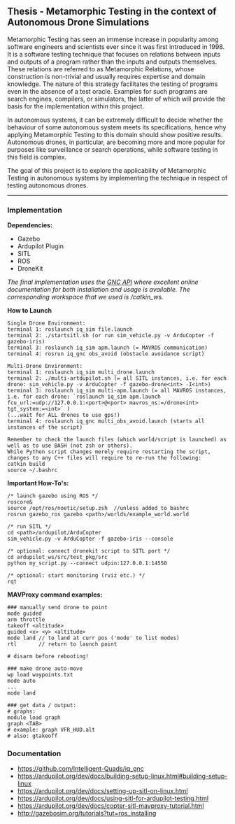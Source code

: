 ## Thesis - Metamorphic Testing in the context of Autonomous Drone Simulations

Metamorphic Testing has seen an immense increase in popularity among software engineers and scientists ever since it was first introduced in 1998. It is a software testing technique that focuses on relations between inputs and outputs of a program rather than the inputs and outputs themselves. These relations are referred to as Metamorphic Relations, whose construction is non-trivial and usually requires expertise and domain knowledge. The nature of this strategy facilitates the testing of programs even in the absence of a test oracle. Examples for such programs are search engines, compilers, or simulators, the latter of which will provide the basis for the implementation within this project.

In autonomous systems, it can be extremely difficult to decide whether the behaviour of some autonomous system meets its specifications, hence why applying Metamorphic Testing to this domain should show positive results. Autonomous drones, in particular, are becoming more and more popular for purposes like
surveillance or search operations, while software testing in this field is complex.

The goal of this project is to explore the applicability of Metamorphic Testing in autonomous systems by implementing the technique in respect of testing autonomous drones.


---

### Implementation

**Dependencies:**
- Gazebo
- Ardupilot Plugin
- SITL
- ROS
- DroneKit

*The final implementation uses the [GNC API](https://github.com/Intelligent-Quads/iq_gnc) where excellent online documentation for both installation and usage is available. The corresponding workspace that we used is /catkin_ws.*
  

**How to Launch**
```
Single Drone Environment:
terminal 1: roslaunch iq_sim file.launch
terminal 2: ./startsitl.sh (or run sim_vehicle.py -v ArduCopter -f gazebo-iris)
terminal 3: roslaunch iq_sim apm.launch (= MAVROS communication)
terminal 4: rosrun iq_gnc obs_avoid (obstacle avoidance script)

Multi-Drone Environment:
terminal 1: roslaunch iq_sim multi_drone.launch
terminal 2: ./multi-artdupilot.sh (= all SITL instances, i.e. for each drone: sim_vehicle.py -v ArduCopter -f gazebo-drone<int> -I<int>)
terminal 3: roslaunch iq_sim multi-apm.launch (= all MAVROS instances, i.e. for each drone: `roslaunch iq_sim apm.launch fcu_url:=udp://127.0.0.1:<port>@<port> mavros_ns:=/drone<int> tgt_system:=<int>` )
(...wait for ALL drones to use gps!)
terminal 4: roslaunch iq_gnc multi_obs_avoid.launch (starts all instances of the script)

Remember to check the launch files (which world/script is launched) as well as to use BASH (not zsh or others).
While Python script changes merely require restarting the script, changes to any C++ files will require to re-run the following:
catkin build
source ~/.bashrc
```
  

**Important How-To's:**
```
/* launch gazebo using ROS */
roscore&
source /opt/ros/noetic/setup.zsh  //unless added to bashrc
rosrun gazebo_ros gazebo <path>/worlds/example_world.world

/* run SITL */
cd <path>/ardupilot/ArduCopter
sim_vehicle.py -v ArduCopter -f gazebo-iris --console

/* optional: connect dronekit script to SITL port */
cd ardupilot_ws/src/test_pkg/src
python my_script.py --connect udpin:127.0.0.1:14550

/* optional: start monitoring (rviz etc.) */
rqt

```
  
  
**MAVProxy command examples:**
```
### manually send drone to point
mode guided
arm throttle
takeoff <altitude>
guided <x> <y> <altitude>
mode land // to land at curr pos ('mode' to list modes)
rtl       // return to launch point

# disarm before rebooting!

### make drone auto-move
wp load waypoints.txt
mode auto
...
mode land

### get data / output:
# graphs:
module load graph
graph <TAB>
# example: graph VFR_HUD.alt
# also: gtakeoff
```


### Documentation

- https://github.com/Intelligent-Quads/iq_gnc
- https://ardupilot.org/dev/docs/building-setup-linux.html#building-setup-linux
- https://ardupilot.org/dev/docs/setting-up-sitl-on-linux.html
- https://ardupilot.org/dev/docs/using-sitl-for-ardupilot-testing.html
- https://ardupilot.org/dev/docs/copter-sitl-mavproxy-tutorial.html
- http://gazebosim.org/tutorials?tut=ros_installing

